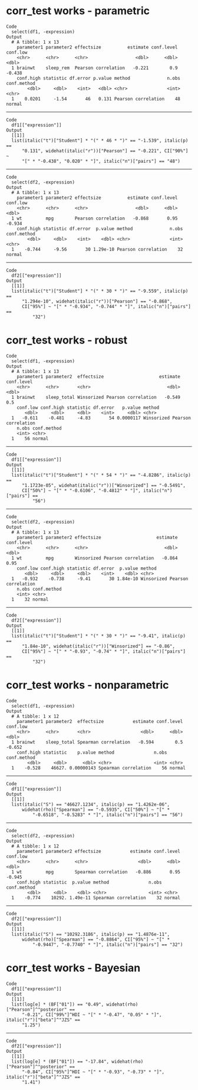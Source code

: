 # corr_test works - parametric

    Code
      select(df1, -expression)
    Output
      # A tibble: 1 x 13
        parameter1 parameter2 effectsize          estimate conf.level conf.low
        <chr>      <chr>      <chr>                  <dbl>      <dbl>    <dbl>
      1 brainwt    sleep_rem  Pearson correlation   -0.221        0.9   -0.438
        conf.high statistic df.error p.value method              n.obs conf.method
            <dbl>     <dbl>    <int>   <dbl> <chr>               <int> <chr>      
      1    0.0201     -1.54       46   0.131 Pearson correlation    48 normal     

---

    Code
      df1[["expression"]]
    Output
      [[1]]
      list(italic("t")["Student"] * "(" * 46 * ")" == "-1.539", italic(p) == 
          "0.131", widehat(italic("r"))["Pearson"] == "-0.221", CI["90%"] ~ 
          "[" * "-0.438", "0.020" * "]", italic("n")["pairs"] == "48")
      

---

    Code
      select(df2, -expression)
    Output
      # A tibble: 1 x 13
        parameter1 parameter2 effectsize          estimate conf.level conf.low
        <chr>      <chr>      <chr>                  <dbl>      <dbl>    <dbl>
      1 wt         mpg        Pearson correlation   -0.868       0.95   -0.934
        conf.high statistic df.error  p.value method              n.obs conf.method
            <dbl>     <dbl>    <int>    <dbl> <chr>               <int> <chr>      
      1    -0.744     -9.56       30 1.29e-10 Pearson correlation    32 normal     

---

    Code
      df2[["expression"]]
    Output
      [[1]]
      list(italic("t")["Student"] * "(" * 30 * ")" == "-9.559", italic(p) == 
          "1.294e-10", widehat(italic("r"))["Pearson"] == "-0.868", 
          CI["95%"] ~ "[" * "-0.934", "-0.744" * "]", italic("n")["pairs"] == 
              "32")
      

# corr_test works - robust

    Code
      select(df1, -expression)
    Output
      # A tibble: 1 x 13
        parameter1 parameter2  effectsize                     estimate conf.level
        <chr>      <chr>       <chr>                             <dbl>      <dbl>
      1 brainwt    sleep_total Winsorized Pearson correlation   -0.549        0.5
        conf.low conf.high statistic df.error   p.value method                        
           <dbl>     <dbl>     <dbl>    <int>     <dbl> <chr>                         
      1   -0.611    -0.481     -4.83       54 0.0000117 Winsorized Pearson correlation
        n.obs conf.method
        <int> <chr>      
      1    56 normal     

---

    Code
      df1[["expression"]]
    Output
      [[1]]
      list(italic("t")["Student"] * "(" * 54 * ")" == "-4.8286", italic(p) == 
          "1.1723e-05", widehat(italic("r"))["Winsorized"] == "-0.5491", 
          CI["50%"] ~ "[" * "-0.6106", "-0.4812" * "]", italic("n")["pairs"] == 
              "56")
      

---

    Code
      select(df2, -expression)
    Output
      # A tibble: 1 x 13
        parameter1 parameter2 effectsize                     estimate conf.level
        <chr>      <chr>      <chr>                             <dbl>      <dbl>
      1 wt         mpg        Winsorized Pearson correlation   -0.864       0.95
        conf.low conf.high statistic df.error  p.value method                        
           <dbl>     <dbl>     <dbl>    <int>    <dbl> <chr>                         
      1   -0.932    -0.738     -9.41       30 1.84e-10 Winsorized Pearson correlation
        n.obs conf.method
        <int> <chr>      
      1    32 normal     

---

    Code
      df2[["expression"]]
    Output
      [[1]]
      list(italic("t")["Student"] * "(" * 30 * ")" == "-9.41", italic(p) == 
          "1.84e-10", widehat(italic("r"))["Winsorized"] == "-0.86", 
          CI["95%"] ~ "[" * "-0.93", "-0.74" * "]", italic("n")["pairs"] == 
              "32")
      

# corr_test works - nonparametric

    Code
      select(df1, -expression)
    Output
      # A tibble: 1 x 12
        parameter1 parameter2  effectsize           estimate conf.level conf.low
        <chr>      <chr>       <chr>                   <dbl>      <dbl>    <dbl>
      1 brainwt    sleep_total Spearman correlation   -0.594        0.5   -0.652
        conf.high statistic    p.value method               n.obs conf.method
            <dbl>     <dbl>      <dbl> <chr>                <int> <chr>      
      1    -0.528    46627. 0.00000143 Spearman correlation    56 normal     

---

    Code
      df1[["expression"]]
    Output
      [[1]]
      list(italic("S") == "46627.1234", italic(p) == "1.4262e-06", 
          widehat(rho)["Spearman"] == "-0.5935", CI["50%"] ~ "[" * 
              "-0.6518", "-0.5283" * "]", italic("n")["pairs"] == "56")
      

---

    Code
      select(df2, -expression)
    Output
      # A tibble: 1 x 12
        parameter1 parameter2 effectsize           estimate conf.level conf.low
        <chr>      <chr>      <chr>                   <dbl>      <dbl>    <dbl>
      1 wt         mpg        Spearman correlation   -0.886       0.95   -0.945
        conf.high statistic  p.value method               n.obs conf.method
            <dbl>     <dbl>    <dbl> <chr>                <int> <chr>      
      1    -0.774    10292. 1.49e-11 Spearman correlation    32 normal     

---

    Code
      df2[["expression"]]
    Output
      [[1]]
      list(italic("S") == "10292.3186", italic(p) == "1.4876e-11", 
          widehat(rho)["Spearman"] == "-0.8864", CI["95%"] ~ "[" * 
              "-0.9447", "-0.7740" * "]", italic("n")["pairs"] == "32")
      

# corr_test works - Bayesian

    Code
      df1[["expression"]]
    Output
      [[1]]
      list(log[e] * (BF["01"]) == "0.49", widehat(rho)["Pearson"]^"posterior" == 
          "-0.21", CI["99%"]^HDI ~ "[" * "-0.47", "0.05" * "]", italic("r")["beta"]^"JZS" == 
          "1.25")
      

---

    Code
      df2[["expression"]]
    Output
      [[1]]
      list(log[e] * (BF["01"]) == "-17.84", widehat(rho)["Pearson"]^"posterior" == 
          "-0.84", CI["95%"]^HDI ~ "[" * "-0.93", "-0.73" * "]", italic("r")["beta"]^"JZS" == 
          "1.41")
      


